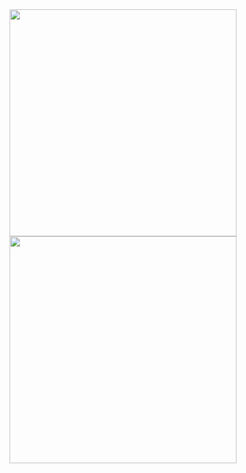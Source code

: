 <img src="https://repvue.imgix.net/a9yxc48y3ay5dm2udzwizc2bdyph" height="400">
<img src="https://www.bairesdev.com/wp-content/uploads/2021/07/Expressjs.svg" height="400">
